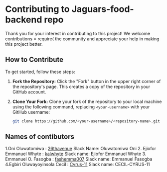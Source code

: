 # Contributing to Jaguars-food-backend repo

Thank you for your interest in contributing to this project! We welcome contributions = require( the community and appreciate your help in making this project better.

## How to Contribute

To get started, follow these steps:

1. **Fork the Repository:** Click the "Fork" button in the upper right corner of the repository's page. This creates a copy of the repository in your GitHub account.

2. **Clone Your Fork:** Clone your fork of the repository to your local machine using the following command, replacing `<your-username>` with your GitHub username:

   ```bash
   git clone https://github.com/<your-username>/<repository-name>.git

## Names of contibutors 

1.Oni Oluwatomiwa : [26thavenue](https://github.com/26thavenue) Slack Name: Oluwatomiwa Oni
2. Ejiofor Emmanuel Whyte : [kalwhyte](https://github.com/kalwhyte) Slack name: Ejiofor Emmanuel Whyte
3. Emmanuel O. Fasogba : [fashemma007](https://github.com/fashemma007) Slack name: Emmanuel Fasogba
4.Egbiri Oluwayoyinsola Cecil : [Cyrus-11](https://github.com/Cyrus-11) Slack name: CECIL-CYRUS-11
